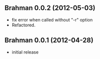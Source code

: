 ## Brahman 0.0.2 (2012-05-03)
*   fix error when called without "-r" option
*   Refactored.

## Brahman 0.0.1 (2012-04-28)

*   initial release

